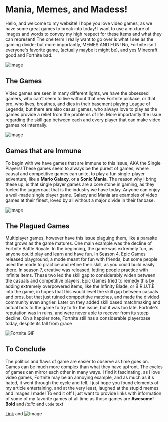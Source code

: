 # Mania, Memes, and Madess!
Hello, and welcome to my website! I hope you love video games, as we have some great games to break into today! I want to use a mixture of images and words to convey my high respect for these items and what they can represent! The one term I really want to go over is what I see as the gaming divide; but more importantly, MEMES AND FUN! No, Fortnite isn't everyone's favorite game, (actually maybe it might be), and yes Minecraft good and Fortnite bad. 

![image](https://user-images.githubusercontent.com/91553647/135190609-64c3ee02-8111-479b-9b04-221512f2fa45.png)

## The Games
Video games are seen in many different lights, we have the obsessed gamers, who can't seem to live without that new Fortnite pickaxe, or that pro, who lives, breathes, and dies in their basement playing League of Legends, but there are also casual games, who always love to play as the games provide a relief from the problems of life. More importantly the issue regarding the skill gap between each and every player that can make video games rot internally. 

![image](https://user-images.githubusercontent.com/91553647/135195705-a079a309-8a93-40f3-9fbc-48174b87756a.png)

## Games that are Immune

To begin with we have games that are immune to this issue, AKA the Single Players! These games seem to always be the purest of games, where causal and competitive games can unite, to play a fun single-player adventure, like a **Mario Galaxy**, or a **Sonic Mania**. The reason why I bring these up, is that single player games are a core stone in gaming, as they fueled the juggernaut that is the industry we have today. Anyone can enjoy a well-made single player game. Galaxy and Mania are examples of video games at their finest, loved by all without a major divide in their fanbase. 

![image](https://user-images.githubusercontent.com/91553647/135196937-c706b93f-e653-4c89-954e-9234a771254c.png)

## The Plagued Games
Multiplayer games, however have this issue plaguing them, like a parasite that grows as the game matures. One main example was the decline of Fortnite Battle Royale. In the beginning, the game was extremely fun, as anyone could play and learn and have fun. In Season 4, Epic Games released playground, a mode meant for fun with friends, but some people used the mode to practice and refine their skill, as you could build easily there. In season 7, creative was released, letting people practice with infinite items. These two led the skill gap to considerably widen between the casuals and competitive players. Epic Games tried to remedy this by adding extremely overpowered items, like the Infinity Blade, or B.R.U.T.E into the game, in hopes that this would level the skill gap between casuals and pros, but that just ruined comppetitive matches, and made the divided community even angrier. Later on they added skill based matchmaking and actual bots to the game to try to fix the issue, but it was too late. Fortnite's reputation was in ruins, and were never able to recover from its steep decline. On a happier note, Fortnite still has a considerable playerbase today, despite its fall from grace

![Fortnite GIF](https://c.tenor.com/3xUw0rsM0t4AAAAM/fortnite-take-the-l.gif)

## To Conclude
The politics and flaws of game are easier to observe as time goes on. Games can be much more complex than what they have upfront. The cycles of games can mirror each other in many ways. I find it fascinating, as I love video games, Fortnite may be an annoying example, and as much as it's hated, it went through the cycle and fell. I just hope you found elements of my article entertaining, and at the very least, laughed at the stupid memes and images I made! To end it off I just want to provide links with information of some of my favorite games of all time as those games are **Awesome!** 
**Bold** and _Italic_ and `Code` text 

[Link](url) and ![Image](src)
